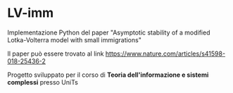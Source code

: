 # LV-imm
Implementazione Python del paper "Asymptotic stability of a modified Lotka-Volterra model with small immigrations"

Il paper può essere trovato al link https://www.nature.com/articles/s41598-018-25436-2

Progetto sviluppato per il corso di **Teoria dell'informazione e sistemi complessi** presso UniTs
